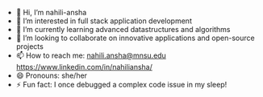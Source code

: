 - 👋 Hi, I’m nahili-ansha
- 👀 I’m interested in full stack application development
- 🌱 I’m currently learning advanced datastructures and algorithms
- 💞️ I’m looking to collaborate on innovative applications and open-source projects
- 📫 How to reach me: nahili.ansha@mnsu.edu https://www.linkedin.com/in/nahiliansha/
- 😄 Pronouns: she/her
- ⚡ Fun fact: I once debugged a complex code issue in my sleep!

<!---
nahili-ansha/nahili-ansha is a ✨ special ✨ repository because its `README.md` (this file) appears on your GitHub profile.
You can click the Preview link to take a look at your changes.
--->
